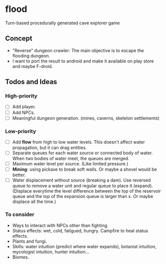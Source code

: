 # flood

Turn-based procedurally generated cave explorer game

## Concept

- "Reverse" dungeon crawler: The main objective is to escape the flooding dungeon.
- I want to port the result to android and make it available on play store and maybe F-droid.

## Todos and Ideas

### High-priority

- [ ] Add player.
- [ ] Add NPCs.
- [ ] Meaningful dungeon generation. (mines, caverns, skeleton settlements)

### Low-priority

- [ ] Add **flow** from high to low water levels. This doesn't affect water propagation, but it can drag entities.
- [ ] Separate queues for each water source or connected body of water. When two bodies of water meet, the queues are merged.
- [ ] Maximum water level per source. (Like limited pressure.)
- [ ] **Mining**: using pickaxe to break soft walls. Or maybe a shovel would be better.
- [ ] Water displacement without source (breaking a dam). Use reversed queue to remove a water unit and regular queue to place it (expand). (Displace everytime the level difference between the top of the reservoir queue and the top of the expansion queue is larger than x. Or maybe displace all the time.)

### To consider

- Ways to interact with NPCs other than fighting.
- Status effects: wet, cold, fatigued, hungry. Campfire to heal status effects.
- Plants and fungi.
- Skills: water intuition (predict where water expands), botanist intuition, mycologist intuition, hunter intuition...
- Biomes.
